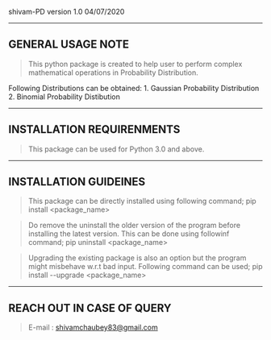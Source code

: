 shivam-PD version 1.0 04/07/2020

------------------
GENERAL USAGE NOTE
------------------
> This python package is created to help user to perform complex 
  mathematical operations in Probability Distribution.
  
  Following Distributions can be obtained:
  	1. Gaussian Probability Distribution
    2. Binomial Probability Distibution

--------------------------
INSTALLATION REQUIRENMENTS
--------------------------
> This package can be used for Python 3.0 and above.

-----------------------
INSTALLATION GUIDEINES
-----------------------

> This package can be directly installed using following command;
	pip install <package_name>

> Do remove the uninstall the older version of the program before installing the latest version. 
  This can be done using followinf command;
	pip uninstall <package_name>
    
> Upgrading the existing package is also an option but the program might misbehave w.r.t bad input.
  Following command can be used;
	pip install --upgrade <package_name>
    
--------------------------
REACH OUT IN CASE OF QUERY
--------------------------
> E-mail : shivamchaubey83@gmail.com